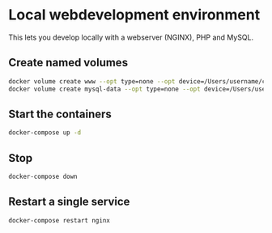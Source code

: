 # Local webdevelopment environment
This lets you develop locally with a webserver (NGINX), PHP and MySQL.

## Create named volumes
```sh
docker volume create www --opt type=none --opt device=/Users/username/coding/www --opt o=bind
docker volume create mysql-data --opt type=none --opt device=/Users/username/coding/mysql-data --opt o=bind
```

## Start the containers
```sh
docker-compose up -d
```

## Stop
```sh
docker-compose down
```
## Restart a single service
```sh
docker-compose restart nginx
```

